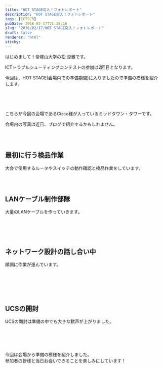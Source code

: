 ```yaml
---
title: "HOT STAGE突入！フォトレポート"
description: "HOT STAGE突入！フォトレポート"
tags: [ICTSC5]
pubDate: 2016-02-17T21:35:16
slug: "2016/02/17/HOT STAGE突入！フォトレポート"
draft: false
renderer: "html"
sticky: 
---
```


<p>はじめまして！帝塚山大学の松 涼雅です。</p>
<p>ICTトラブルシューティングコンテストの参加は2回目となります。</p>
<p>今回は、HOT STAGE(会場内での準備期間)に入りましたので準備の模様を紹介します。</p>
<p>&nbsp;</p>
<p><!--more--></p>
<p>&nbsp;</p>
<p>こちらが今回の会場であるCisco様が入っているミッドタウン・タワーです。</p>
<p>会場内の写真は近日、ブログで紹介するかもしれません。</p>
<p><img decoding="async" src="/images/wp/2016/02/02.jpg.webp" alt=""></p>
<p>&nbsp;</p>
<h2>最初に行う検品作業</h2>
<p>大会で使用するルータやスイッチの動作確認と検品作業をしています。</p>
<p><img decoding="async" src="/images/wp/2016/02/03.jpg.webp" alt=""></p>
<p>&nbsp;</p>
<h2>LANケーブル制作部隊</h2>
<p>大量のLANケーブルを作っていきます。</p>
<p><img decoding="async" src="/images/wp/2016/02/04.jpg.webp" alt=""></p>
<p><img decoding="async" src="/images/wp/2016/02/05.jpg.webp" alt=""></p>
<p><img decoding="async" src="/images/wp/2016/02/06.jpg.webp" alt=""></p>
<p>&nbsp;</p>
<h2>ネットワーク設計の話し合い中</h2>
<p>順調に作業が進んでいます。</p>
<p><img decoding="async" src="/images/wp/2016/02/07.jpg.webp" alt=""></p>
<p><img decoding="async" src="/images/wp/2016/02/08.jpg.webp" alt=""></p>
<p><img decoding="async" src="/images/wp/2016/02/09.jpg.webp" alt=""></p>
<p><img decoding="async" src="/images/wp/2016/02/10.jpg.webp" alt=""></p>
<p>&nbsp;</p>
<h2>UCSの開封</h2>
<p>UCSの開封は準備の中でも大きな歓声が上がりました。</p>
<p><img decoding="async" src="/images/wp/2016/02/11.jpg.webp" alt=""></p>
<p><img decoding="async" src="/images/wp/2016/02/12.jpg.webp" alt=""></p>
<p><img decoding="async" src="/images/wp/2016/02/13.jpg.webp" alt=""></p>
<p>&nbsp;</p>
<p>今回は会場から準備の模様を紹介しました。<br />
参加者の皆様と当日お会いできることを楽しみにしています！</p>
